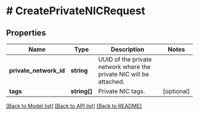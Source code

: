 # # CreatePrivateNICRequest

## Properties

Name | Type | Description | Notes
------------ | ------------- | ------------- | -------------
**private_network_id** | **string** | UUID of the private network where the private NIC will be attached. |
**tags** | **string[]** | Private NIC tags. | [optional]

[[Back to Model list]](../../README.md#models) [[Back to API list]](../../README.md#endpoints) [[Back to README]](../../README.md)
